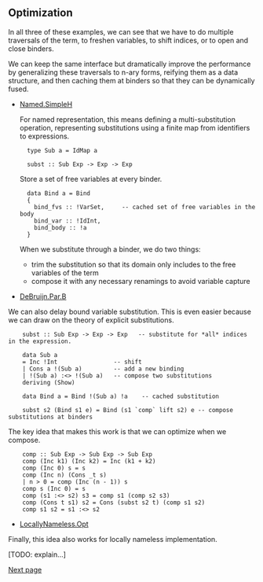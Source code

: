 Optimization
------------

In all three of these examples, we can see that we have to do multiple traversals of the term, to freshen variables, to shift indices, or to open and close binders. 

We can keep the same interface but dramatically improve the performance by generalizing these traversals to n-ary forms, reifying them as a data structure, and then caching them at binders so that they can be dynamically fused.  

* [Named.SimpleH](lib/Named/SimpleH.hs)

   For named representation, this means defining a multi-substitution operation, representing substitutions using a finite map from identifiers to expressions.

        type Sub a = IdMap a 

        subst :: Sub Exp -> Exp -> Exp

   Store a set of free variables at every binder.

        data Bind a = Bind
        { 
          bind_fvs :: !VarSet,     -- cached set of free variables in the body
          bind_var :: !IdInt,
          bind_body :: !a
        }

  When we substitute through a binder, we do two things:
    + trim the substitution so that its domain only includes to the free variables of the term
    + compose it with any necessary renamings to avoid variable capture


* [DeBruijn.Par.B](lib/DeBruijnPar/B.hs)

We can also delay bound variable substitution. This is even easier because we can draw on the theory of 
explicit substitutions.
 
        subst :: Sub Exp -> Exp -> Exp   -- substitute for *all* indices in the expression.

        data Sub a
        = Inc !Int                -- shift
        | Cons a !(Sub a)         -- add a new binding
        | !(Sub a) :<> !(Sub a)   -- compose two substitutions
        deriving (Show)

        data Bind a = Bind !(Sub a) !a    -- cached substitution

        subst s2 (Bind s1 e) = Bind (s1 `comp` lift s2) e -- compose substitutions at binders

The key idea that makes this work is that we can optimize when we compose.

        comp :: Sub Exp -> Sub Exp -> Sub Exp
        comp (Inc k1) (Inc k2) = Inc (k1 + k2)
        comp (Inc 0) s = s
        comp (Inc n) (Cons _t s)
        | n > 0 = comp (Inc (n - 1)) s
        comp s (Inc 0) = s
        comp (s1 :<> s2) s3 = comp s1 (comp s2 s3)
        comp (Cons t s1) s2 = Cons (subst s2 t) (comp s1 s2)
        comp s1 s2 = s1 :<> s2

* [LocallyNameless.Opt](lib/LocallyNameless/SupportInstOpt.hs)

Finally, this idea also works for locally nameless implementation. 

[TODO: explain...]

[Next page](Part4.md)